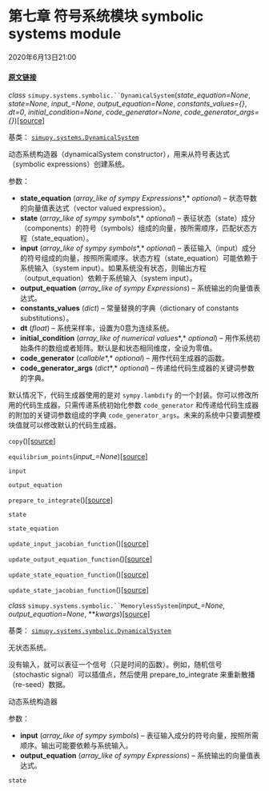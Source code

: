 # 第七章 符号系统模块 symbolic systems module

2020年6月13日21:00

#### [原文链接](https://simupy.readthedocs.io/en/latest/api/symbolic_systems.html)



*class* `simupy.systems.symbolic.``DynamicalSystem`(*state_equation=None*, *state=None*, *input_=None*, *output_equation=None*, *constants_values={}*, *dt=0*, *initial_condition=None*, *code_generator=None*, *code_generator_args={}*)[[source]](https://simupy.readthedocs.io/en/latest/_modules/simupy/systems/symbolic.html#DynamicalSystem)[](https://simupy.readthedocs.io/en/latest/api/symbolic_systems.html#simupy.systems.symbolic.DynamicalSystem )



基类： [`simupy.systems.DynamicalSystem`](https://simupy.readthedocs.io/en/latest/api/systems.html#simupy.systems.DynamicalSystem "simupy.systems.DynamicalSystem")

动态系统构造器（dynamicalSystem constructor），用来从符号表达式（symbolic expressions）创建系统。
 
 参数：   
* **state_equation** (*array_like of sympy Expressions**,* *optional*) – 状态导数的向量值表达式（vector valued expression）。
* **state** (*array_like of sympy symbols**,* *optional*) – 表征状态（state）成分（components）的符号（symbols）组成的向量，按所需顺序，匹配状态方程（state_equation）。
* **input** (*array_like of sympy symbols**,* *optional*) – 表征输入（input）成分的符号组成的向量，按照所需顺序。状态方程（state_equation）可能依赖于系统输入（system input）。如果系统没有状态，则输出方程（output_equation）依赖于系统输入（system input）。
* **output_equation** (*array_like of sympy Expressions*) – 系统输出的向量值表达式。
* **constants_values** (*dict*) – 常量替换的字典（dictionary of constants substitutions）。
* **dt** (*float*) – 系统采样率，设置为0意为连续系统。
* **initial_condition** (*array_like of numerical values**,* *optional*) – 用作系统初始条件的数组或者矩阵。默认是和状态相同维度，全设为零值。
* **code_generator** (*callable**,* *optional*) – 用作代码生成器的函数。
* **code_generator_args** (*dict**,* *optional*) – 传递给代码生成器的关键词参数的字典。

默认情况下，代码生成器使用的是对 `sympy.lambdify` 的一个封装。你可以修改所用的代码生成器，只需传递系统初始化参数 `code_generator` 和传递给代码生成器的附加的关键词参数组成的字典 `code_generator_args`。未来的系统中只要调整模块值就可以修改默认的代码生成器。


`copy`()[[source]](https://simupy.readthedocs.io/en/latest/_modules/simupy/systems/symbolic.html#DynamicalSystem.copy)[](https://simupy.readthedocs.io/en/latest/api/symbolic_systems.html#simupy.systems.symbolic.DynamicalSystem.copy )





`equilibrium_points`(*input_=None*)[[source]](https://simupy.readthedocs.io/en/latest/_modules/simupy/systems/symbolic.html#DynamicalSystem.equilibrium_points)[](https://simupy.readthedocs.io/en/latest/api/symbolic_systems.html#simupy.systems.symbolic.DynamicalSystem.equilibrium_points )





`input`[](https://simupy.readthedocs.io/en/latest/api/symbolic_systems.html#simupy.systems.symbolic.DynamicalSystem.input )





`output_equation`[](https://simupy.readthedocs.io/en/latest/api/symbolic_systems.html#simupy.systems.symbolic.DynamicalSystem.output_equation )





`prepare_to_integrate`()[[source]](https://simupy.readthedocs.io/en/latest/_modules/simupy/systems/symbolic.html#DynamicalSystem.prepare_to_integrate)[](https://simupy.readthedocs.io/en/latest/api/symbolic_systems.html#simupy.systems.symbolic.DynamicalSystem.prepare_to_integrate )





`state`[](https://simupy.readthedocs.io/en/latest/api/symbolic_systems.html#simupy.systems.symbolic.DynamicalSystem.state )





`state_equation`[](https://simupy.readthedocs.io/en/latest/api/symbolic_systems.html#simupy.systems.symbolic.DynamicalSystem.state_equation )





`update_input_jacobian_function`()[[source]](https://simupy.readthedocs.io/en/latest/_modules/simupy/systems/symbolic.html#DynamicalSystem.update_input_jacobian_function)[](https://simupy.readthedocs.io/en/latest/api/symbolic_systems.html#simupy.systems.symbolic.DynamicalSystem.update_input_jacobian_function )





`update_output_equation_function`()[[source]](https://simupy.readthedocs.io/en/latest/_modules/simupy/systems/symbolic.html#DynamicalSystem.update_output_equation_function)[](https://simupy.readthedocs.io/en/latest/api/symbolic_systems.html#simupy.systems.symbolic.DynamicalSystem.update_output_equation_function )





`update_state_equation_function`()[[source]](https://simupy.readthedocs.io/en/latest/_modules/simupy/systems/symbolic.html#DynamicalSystem.update_state_equation_function)[](https://simupy.readthedocs.io/en/latest/api/symbolic_systems.html#simupy.systems.symbolic.DynamicalSystem.update_state_equation_function )





`update_state_jacobian_function`()[[source]](https://simupy.readthedocs.io/en/latest/_modules/simupy/systems/symbolic.html#DynamicalSystem.update_state_jacobian_function)[](https://simupy.readthedocs.io/en/latest/api/symbolic_systems.html#simupy.systems.symbolic.DynamicalSystem.update_state_jacobian_function )









*class* `simupy.systems.symbolic.``MemorylessSystem`(*input_=None*, *output_equation=None*, ***kwargs*)[[source]](https://simupy.readthedocs.io/en/latest/_modules/simupy/systems/symbolic.html#MemorylessSystem)[](https://simupy.readthedocs.io/en/latest/api/symbolic_systems.html#simupy.systems.symbolic.MemorylessSystem )



基类： [`simupy.systems.symbolic.DynamicalSystem`](https://simupy.readthedocs.io/en/latest/api/symbolic_systems.html#simupy.systems.symbolic.DynamicalSystem "simupy.systems.symbolic.DynamicalSystem")

无状态系统。

没有输入，就可以表征一个信号（只是时间的函数）。例如，随机信号（stochastic signal）可以插值点，然后使用 prepare_to_integrate 来重新散播（re-seed）数据。

动态系统构造器

 参数：

* **input** (*array_like of sympy symbols*) – 表征输入成分的符号向量，按照所需顺序。输出可能要依赖与系统输入。
* **output_equation** (*array_like of sympy Expressions*) – 系统输出的向量值表达式。
 

`state`[](https://simupy.readthedocs.io/en/latest/api/symbolic_systems.html#simupy.systems.symbolic.MemorylessSystem.state )

